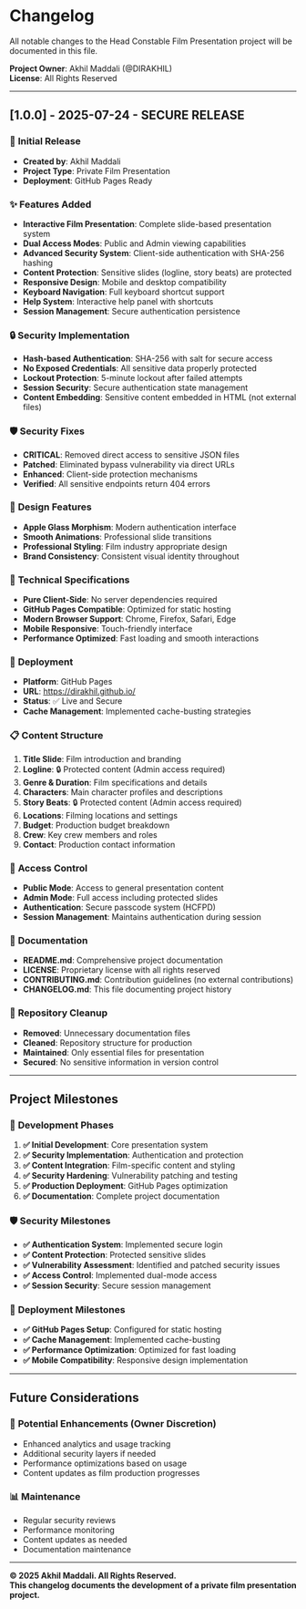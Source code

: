 # Changelog

All notable changes to the Head Constable Film Presentation project will be documented in this file.

**Project Owner**: Akhil Maddali (@DIRAKHIL)  
**License**: All Rights Reserved

---

## [1.0.0] - 2025-07-24 - **SECURE RELEASE**

### 🎉 **Initial Release**
- **Created by**: Akhil Maddali
- **Project Type**: Private Film Presentation
- **Deployment**: GitHub Pages Ready

### ✨ **Features Added**
- **Interactive Film Presentation**: Complete slide-based presentation system
- **Dual Access Modes**: Public and Admin viewing capabilities
- **Advanced Security System**: Client-side authentication with SHA-256 hashing
- **Content Protection**: Sensitive slides (logline, story beats) are protected
- **Responsive Design**: Mobile and desktop compatibility
- **Keyboard Navigation**: Full keyboard shortcut support
- **Help System**: Interactive help panel with shortcuts
- **Session Management**: Secure authentication persistence

### 🔒 **Security Implementation**
- **Hash-based Authentication**: SHA-256 with salt for secure access
- **No Exposed Credentials**: All sensitive data properly protected
- **Lockout Protection**: 5-minute lockout after failed attempts
- **Session Security**: Secure authentication state management
- **Content Embedding**: Sensitive content embedded in HTML (not external files)

### 🛡️ **Security Fixes**
- **CRITICAL**: Removed direct access to sensitive JSON files
- **Patched**: Eliminated bypass vulnerability via direct URLs
- **Enhanced**: Client-side protection mechanisms
- **Verified**: All sensitive endpoints return 404 errors

### 🎨 **Design Features**
- **Apple Glass Morphism**: Modern authentication interface
- **Smooth Animations**: Professional slide transitions
- **Professional Styling**: Film industry appropriate design
- **Brand Consistency**: Consistent visual identity throughout

### 📱 **Technical Specifications**
- **Pure Client-Side**: No server dependencies required
- **GitHub Pages Compatible**: Optimized for static hosting
- **Modern Browser Support**: Chrome, Firefox, Safari, Edge
- **Mobile Responsive**: Touch-friendly interface
- **Performance Optimized**: Fast loading and smooth interactions

### 🚀 **Deployment**
- **Platform**: GitHub Pages
- **URL**: https://dirakhil.github.io/
- **Status**: ✅ Live and Secure
- **Cache Management**: Implemented cache-busting strategies

### 📋 **Content Structure**
1. **Title Slide**: Film introduction and branding
2. **Logline**: 🔒 Protected content (Admin access required)
3. **Genre & Duration**: Film specifications and details
4. **Characters**: Main character profiles and descriptions
5. **Story Beats**: 🔒 Protected content (Admin access required)
6. **Locations**: Filming locations and settings
7. **Budget**: Production budget breakdown
8. **Crew**: Key crew members and roles
9. **Contact**: Production contact information

### 🔐 **Access Control**
- **Public Mode**: Access to general presentation content
- **Admin Mode**: Full access including protected slides
- **Authentication**: Secure passcode system (HCFPD)
- **Session Management**: Maintains authentication during session

### 📄 **Documentation**
- **README.md**: Comprehensive project documentation
- **LICENSE**: Proprietary license with all rights reserved
- **CONTRIBUTING.md**: Contribution guidelines (no external contributions)
- **CHANGELOG.md**: This file documenting project history

### 🧹 **Repository Cleanup**
- **Removed**: Unnecessary documentation files
- **Cleaned**: Repository structure for production
- **Maintained**: Only essential files for presentation
- **Secured**: No sensitive information in version control

---

## **Project Milestones**

### 🎯 **Development Phases**
1. **✅ Initial Development**: Core presentation system
2. **✅ Security Implementation**: Authentication and protection
3. **✅ Content Integration**: Film-specific content and styling
4. **✅ Security Hardening**: Vulnerability patching and testing
5. **✅ Production Deployment**: GitHub Pages optimization
6. **✅ Documentation**: Complete project documentation

### 🛡️ **Security Milestones**
- **✅ Authentication System**: Implemented secure login
- **✅ Content Protection**: Protected sensitive slides
- **✅ Vulnerability Assessment**: Identified and patched security issues
- **✅ Access Control**: Implemented dual-mode access
- **✅ Session Security**: Secure session management

### 🚀 **Deployment Milestones**
- **✅ GitHub Pages Setup**: Configured for static hosting
- **✅ Cache Management**: Implemented cache-busting
- **✅ Performance Optimization**: Optimized for fast loading
- **✅ Mobile Compatibility**: Responsive design implementation

---

## **Future Considerations**

### 🔮 **Potential Enhancements** (Owner Discretion)
- Enhanced analytics and usage tracking
- Additional security layers if needed
- Performance optimizations based on usage
- Content updates as film production progresses

### 📊 **Maintenance**
- Regular security reviews
- Performance monitoring
- Content updates as needed
- Documentation maintenance

---

**© 2025 Akhil Maddali. All Rights Reserved.**  
**This changelog documents the development of a private film presentation project.**